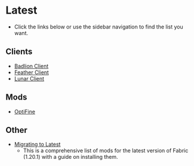 # Latest

- Click the links below or use the sidebar navigation to find the list you want.

## Clients

- [Badlion Client](https://microcontrollersdev.github.io/Alternatives/1.8.9/badlion_client)
- [Feather Client](https://microcontrollersdev.github.io/Alternatives/1.8.9/feather_client)
- [Lunar Client](https://microcontrollersdev.github.io/Alternatives/1.8.9/lunar_client)

## Mods

- [OptiFine](https://microcontrollersdev.github.io/Alternatives/latest/optifine)

## Other

- [Migrating to Latest](https://microcontrollersdev.github.io/Alternatives/latest/migrating)
    - This is a comprehensive list of mods for the latest version of Fabric (1.20.1) with a guide on installing them.
